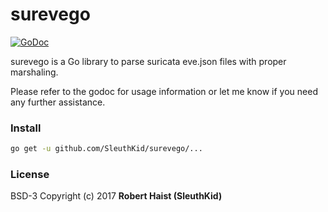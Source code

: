 surevego
========

[![GoDoc](https://godoc.org/github.com/SleuthKid/surevego?status.svg)](http://godoc.org/github.com/SleuthKid/surevego)

surevego is a Go library to parse suricata eve.json files with proper marshaling.

Please refer to the godoc for usage information or let me know if you need any
further assistance.

### Install

```bash
go get -u github.com/SleuthKid/surevego/...
```


### License

BSD-3 Copyright (c) 2017 **Robert Haist (SleuthKid)**
